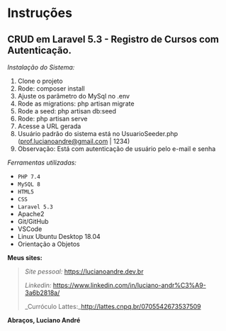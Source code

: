 # **Instruções**
## CRUD em Laravel 5.3 - Registro de Cursos com Autenticação.

_Instalação do Sistema:_

1. Clone o projeto
2. Rode: composer install
3. Ajuste os parâmetro do MySql no .env
4. Rode as migrations: php artisan migrate
5. Rode a seed: php artisan db:seed
6. Rode: php artisan serve
7. Acesse a URL gerada
8. Usuário padrão do sistema está no UsuarioSeeder.php (prof.lucianoandre@gmail.com | 1234)
9. Observação: Está com autenticação de usuário pelo e-mail e senha

_Ferramentas utilizadas:_
- `PHP 7.4`
- `MySQL 8`
- `HTML5`
- `CSS`
- `Laravel 5.3`
- Apache2
- Git/GitHub
- VSCode
- Linux Ubuntu Desktop 18.04
- Orientação a Objetos

**Meus sites:**
> _Site pessoal:_ https://lucianoandre.dev.br
>
> _Linkedin:_ https://www.linkedin.com/in/luciano-andr%C3%A9-3a6b2818a/
>
> _Curróculo Lattes:_http://lattes.cnpq.br/0705542673537509

**Abraços, Luciano André**
